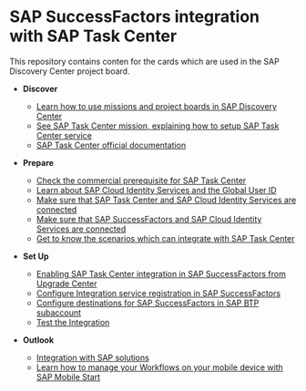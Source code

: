 # SAP SuccessFactors integration with SAP Task Center
This repository contains conten for the cards which are used in the SAP Discovery Center project board.

- **Discover**
    - [Learn how to use missions and project boards in SAP Discovery Center](learn-how-missions-and-project-boards-in-dc.md)
    - [See SAP Task Center mission, explaining how to setup SAP Task Center service](how-to-setup-sap-task-center-service.md)
    - [SAP Task Center official documentation](sap-task-center-documentation.md)

- **Prepare**
    - [Check the commercial prerequisite for SAP Task Center](check-commercial-prereq-for-sap-task-center.md)
    - [Learn about SAP Cloud Identity Services and the Global User ID](learn-about-sap-cloud-identity-services.md)
    - [Make sure that SAP Task Center and SAP Cloud Identity Services are connected](sap-task-center-and-sap-cloud-identity-services.md)
    - [Make sure that SAP SuccessFactors and SAP Cloud Identity Services are connected](sap-successfactors-and-sap-cloud-identity-services-are-connected.md)
    - [Get to know the scenarios which can integrate with SAP Task Center](scenarios-which-can-integrate-with-sap-task-center.md)

- **Set Up**
    - [Enabling SAP Task Center integration in SAP SuccessFactors from Upgrade Center](enabling-sap-task-center-integration-in-sap-successfactors-from-upgrade-center.md)
    - [Configure Integration service registration in SAP SuccessFactors ](configure-integration-service-registration-in-sap-successFactors.md)
    - [Configure destinations for SAP SuccessFactors in SAP BTP subaccount](configure-destinations-for-sap-successfactors-in-sap-btp-subaccount.md)
    - [Test the Integration](test-integration.md)

- **Outlook**
    - [Integration with SAP solutions](integration-with-sap-solutions.md)
    - [Learn how to manage your Workflows on your mobile device with SAP Mobile Start](integrate-task-center-with-mobile-start.md)
